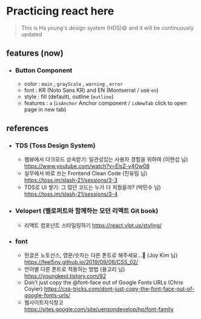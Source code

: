 # Practicing react here

> This is Ha young's design system (HDS)😄
> and it will be continuously updated

## features (now)

- ### Button Component
  - color : `main` , `grayScale` , `warning` , `error`
  - font : KR (Noto Sans KR) and EN (Montserrat / use `en`)
  - style : fill (default), outline (`outline`)
  - features : `a` (`isAnchor` Anchor component / `isNewTab` click to open page in new tab)

## references

- ### TDS (Toss Design System)

  - 웹뷰에서 다크모드 상속받기: 일관성있는 사용자 경험을 위하여 (이현섭 님) https://www.youtube.com/watch?v=ElsZ-v4Ow08
  - 실무에서 바로 쓰는 Frontend Clean Code (진유림 님) https://toss.im/slash-21/sessions/3-3
  - TDS로 UI 쌓기: 그 많던 코드는 누가 다 치웠을까? (박민수 님) https://toss.im/slash-21/sessions/3-4

- ### Velopert (벨로퍼트와 함께하는 모던 리액트 Git book)

  - 리액트 컴포넌트 스타일링하기 https://react.vlpt.us/styling/

- ### font
  - 한글은 노토산스, 영문/숫자는 다른 폰트로 해주세요...👀 (Joy Kim 님) https://feel5ny.github.io/2019/09/08/CSS_02/
  - 언어별 다른 폰트로 적용하는 방법 (용고리 님) https://youngkeol.tistory.com/92
  - Don’t just copy the @font-face out of Google Fonts URLs (Chris Coyier) https://css-tricks.com/dont-just-copy-the-font-face-out-of-google-fonts-urls/
  - 웹사이트지식창고 https://sites.google.com/site/uensondevelop/hp/font-family
